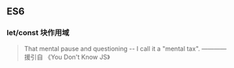 ## ES6

### let/const 块作用域

>  That mental pause and questioning -- I call it a "mental tax".   ———— 援引自 《You Don't Know JS》